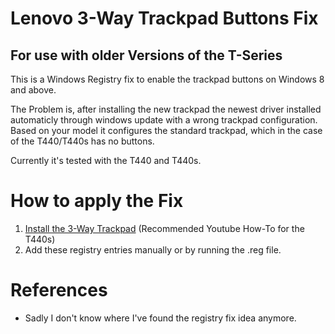 # Lenovo 3-Way Trackpad Buttons Fix
## For use with older Versions of the T-Series

This is a Windows Registry fix to enable the trackpad buttons on Windows 8 and above.

The Problem is, after installing the new trackpad the newest driver installed automaticly through windows update with a wrong trackpad configuration. Based on your model it configures the standard trackpad, which in the case of the T440/T440s has no buttons.

Currently it's tested with the T440 and T440s.

# How to apply the Fix

1. [Install the 3-Way Trackpad](https://www.youtube.com/watch?v=-Rkjtd6sMcA) (Recommended Youtube How-To for the T440s)
2. Add these registry entries manually or by running the .reg file.

# References

- Sadly I don't know where I've found the registry fix idea anymore.
